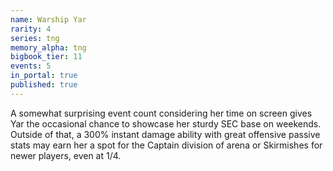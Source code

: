```yaml
---
name: Warship Yar
rarity: 4
series: tng
memory_alpha: tng
bigbook_tier: 11
events: 5
in_portal: true
published: true
---
```


A somewhat surprising event count considering her time on screen gives Yar the occasional chance to showcase her sturdy SEC base on weekends. Outside of that, a 300% instant damage ability with great offensive passive stats may earn her a spot for the Captain division of arena or Skirmishes for newer players, even at 1/4.
